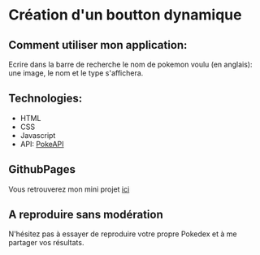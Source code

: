 # Création d'un boutton dynamique


 
## Comment utiliser mon application:

Ecrire dans la barre de recherche le nom de pokemon voulu (en anglais): une image, le nom et le type s'affichera.

## Technologies:

* HTML
* CSS
* Javascript
* API: [PokeAPI](https://pokeapi.co)

## GithubPages

Vous retrouverez mon mini projet [ici](https://cynthiacrn.github.io/Mon_Pokedex/)

## A reproduire sans modération

N'hésitez pas à essayer de reproduire votre propre Pokedex et à me partager vos résultats.
